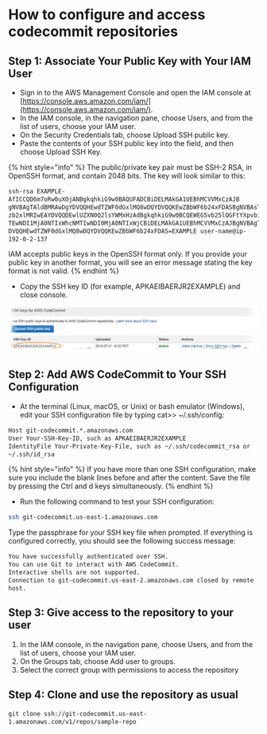 # How to configure and access codecommit repositories

## **Step 1: Associate Your Public Key with Your IAM User**

* Sign in to the AWS Management Console and open the IAM console at [https://console.aws.amazon.com/iam/](https://console.aws.amazon.com/iam/).
* In the IAM console, in the navigation pane, choose Users, and from the list of users, choose your IAM user.
* On the Security Credentials tab, choose Upload SSH public key.
* Paste the contents of your SSH public key into the field, and then choose Upload SSH Key.

{% hint style="info" %}
The public/private key pair must be SSH-2 RSA, in OpenSSH format, and contain 2048 bits. The key will look similar to this:

```text
ssh-rsa EXAMPLE-AfICCQD6m7oRw0uXOjANBgkqhkiG9w0BAQUFADCBiDELMAkGA1UEBhMCVVMxCzAJB
gNVBAgTAldBMRAwDgYDVQQHEwdTZWF0dGxlMQ8wDQYDVQQKEwZBbWF6b24xFDASBgNVBAsTC0lBTSBDb25
zb2xlMRIwEAYDVQQDEwlUZXN0Q2lsYWMxHzAdBgkqhkiG9w0BCQEWEG5vb25lQGFtYXpvbi5jb20wHhcNM
TEwNDI1MjA0NTIxWhcNMTIwNDI0MjA0NTIxWjCBiDELMAkGA1UEBhMCVVMxCzAJBgNVBAgTAldBMRAwDgY
DVQQHEwdTZWF0dGxlMQ8wDQYDVQQKEwZBbWF6b24xFDAS=EXAMPLE user-name@ip-192-0-2-137
```

IAM accepts public keys in the OpenSSH format only. If you provide your public key in another format, you will see an error message stating the key format is not valid.
{% endhint %}

* Copy the SSH key ID \(for example, APKAEIBAERJR2EXAMPLE\) and close console.

![](../.gitbook/assets/5.jpg)

## **Step 2: Add AWS CodeCommit to Your SSH Configuration**

* At the terminal \(Linux, macOS, or Unix\) or bash emulator \(Windows\), edit your SSH configuration file by typing cat&gt;&gt; ~/.ssh/config:

```text
Host git-codecommit.*.amazonaws.com
User Your-SSH-Key-ID, such as APKAEIBAERJR2EXAMPLE
IdentityFile Your-Private-Key-File, such as ~/.ssh/codecommit_rsa or ~/.ssh/id_rsa
```

{% hint style="info" %}
If you have more than one SSH configuration, make sure you include the blank lines before and after the content. Save the file by pressing the Ctrl and d keys simultaneously.
{% endhint %}

* Run the following command to test your SSH configuration:

```bash
ssh git-codecommit.us-east-1.amazonaws.com
```

Type the passphrase for your SSH key file when prompted. If everything is configured correctly, you should see the following success message:

```text
You have successfully authenticated over SSH. 
You can use Git to interact with AWS CodeCommit. 
Interactive shells are not supported. 
Connection to git-codecommit.us-east-2.amazonaws.com closed by remote host.
```

## **Step 3: Give access to the repository to your user**

1. In the IAM console, in the navigation pane, choose Users, and from the list of users, choose your IAM user.
2. On the Groups tab, choose Add user to groups.
3. Select the correct group with permissions to access the repository

## **Step 4: Clone and use the repository as usual**

```text
git clone ssh://git-codecommit.us-east-1.amazonaws.com/v1/repos/sample-repo
```


